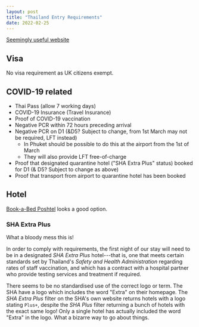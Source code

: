 ```yaml
---
layout: post
title: "Thailand Entry Requirements"
date: 2022-02-25
---
```


[Seemingly useful website](https://www.thaiest.com)

## Visa

No visa requirement as UK citizens exempt.

## COVID-19 related

* Thai Pass (allow 7 working days)
* COVID-19 Insurance (Travel Insurance)
* Proof of COVID-19 vaccination
* Negative PCR within 72 hours preceding arrival
* Negative PCR on D1 (&D5? Subject to change, from 1st March may not be required, LFT instead)
  - In Phuket should be possible to do this at the airport from the 1st of March
  - They will also provide LFT free-of-charge
* Proof that designated quarantine hotel ("SHA Extra Plus" status) booked for D1 (& D5? Subject to change as above)
* Proof that transport from airport to quarantine hotel has been booked

## Hotel

[Book-a-Bed Poshtel](https://www.booking.com/hotel/th/book-a-bed-poshtel.en-gb.html) looks a good option.

### SHA Extra Plus

What a bloody mess this is! 

In order to comply with requirements, the first night of our stay will need to be in a designated *SHA Extra Plus* hotel---that is, one that meets certain standards set by Thailand's *Safety and Health Administration* regarding rates of staff vaccination, and which has a contract with a hospital partner who provide testing services and treatment if required.

There seems to be no standardised use of the correct logo or term. The SHA have a logo which includes the word "Extra" on their homepage. The *SHA Extra Plus* filter on the SHA's own website returns hotels with a logo stating `Plus+`, despite the *SHA Plus* filter returning a bunch of hotels with the exact same logo! Only a single hotel has actually included the word "Extra" in the logo. What a bizarre way to go about things.
